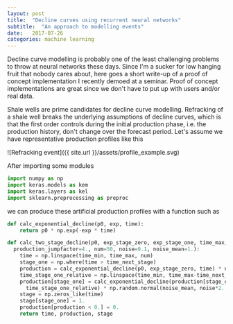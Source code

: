 ```yaml
---
layout: post
title:  "Decline curves using recurrent neural networks"
subtitle:  "An approach to modelling events"
date:   2017-07-26
categories: machine learning
---
```


Decline curve modelling is probably one of the least challenging problems to throw at neural networks these days. Since I'm a sucker for low hanging fruit that nobody cares about, here goes a short write-up of a proof of concept implementation I recently demoed at a seminar. Proof of concept implementations are great since we don't have to put up with users and/or real data.

Shale wells are prime candidates for decline curve modelling. Refracking of a shale well breaks the underlying assumptions of decline curves, which is that the first order controls during the initial production phase, i.e. the production history, don't change over the forecast period. Let's assume we have representative production profiles like this

![Refracking event]({{ site.url }}/assets/profile_example.svg)

After importing some modules

```python
import numpy as np
import keras.models as kem
import keras.layers as kel
import sklearn.preprocessing as preproc
```

we can produce these artificial production profiles with a function such as

```python
def calc_exponential_decline(p0, exp, time):
    return p0 * np.exp(-exp * time)

def calc_two_stage_decline(p0, exp_stage_zero, exp_stage_one, time_max, time_next_stage, time_min=0., 
  production_jumpfactor=4., num=50, noise=0.1, noise_mean=1.):
    time = np.linspace(time_min, time_max, num)
    stage_one = np.where(time > time_next_stage)    
    production = calc_exponential_decline(p0, exp_stage_zero, time) * np.random.normal(noise_mean, noise, time.shape) 
    time_stage_one_relative = np.linspace(time_min, time_max-time_next_stage, len(time[stage_one]))
    production[stage_one] = calc_exponential_decline(production[stage_one][0] + p0/production_jumpfactor, exp_stage_one, 
      time_stage_one_relative) * np.random.normal(noise_mean, noise*2., time_stage_one_relative.shape)
    stage = np.zeros_like(time)
    stage[stage_one] = 1.
    production[production < 0.] = 0.
    return time, production, stage
```